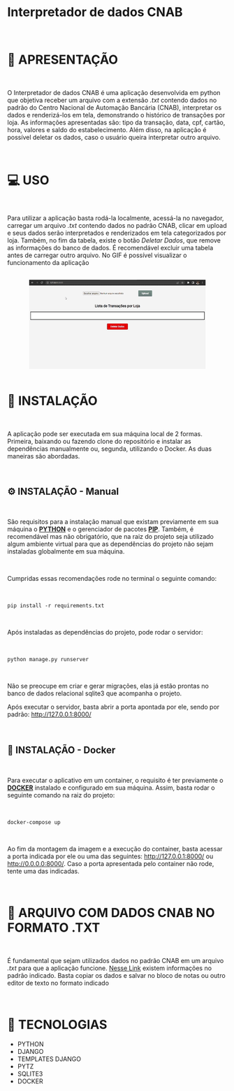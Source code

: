 # Interpretador de dados CNAB

<br>

<h1>🏁 APRESENTAÇÃO</h1>

<br>

<p>O Interpretador de dados CNAB é uma aplicação desenvolvida em python que objetiva receber um arquivo com a extensão <i>.txt</i> contendo dados no padrão do Centro Nacional de Automação Bancária (CNAB), interpretar os dados e renderizá-los em tela, demonstrando o histórico de transações por loja. As informações apresentadas são: tipo da transação, data, cpf, cartão, hora, valores e saldo do estabelecimento. Além disso, na aplicação é possível deletar os dados, caso o usuário queira interpretar outro arquivo.</p>

<br>

<h1>💻 USO</h1>

<br>

<p>Para utilizar a aplicação basta rodá-la localmente, acessá-la no navegador, carregar um arquivo <i>.txt</i> contendo dados no padrão CNAB, clicar em upload e seus dados serão interpretados e renderizados em tela categorizados por loja. Também, no fim da tabela, existe o botão <i>Deletar Dados</i>, que remove as informações do banco de dados. É recomendável excluir uma tabela antes de carregar outro arquivo. No GIF é possível visualizar o funcionamento da aplicação</p>

<br>

<div style="display:flex; justify-content:center">
<img width="80%" src="./assets/app.gif">
</div>

<br>

<h1>🔨 INSTALAÇÃO</h1>

<br>

<p>A aplicação pode ser executada em sua máquina local de 2 formas. Primeira, baixando ou fazendo clone do repositório e instalar as dependências manualmente ou, segunda, utilizando o Docker. As duas maneiras são abordadas.</p>

<br>

<h2>⚙ INSTALAÇÃO - Manual</h2>

<br>

<p>São requisitos para a instalação manual que existam previamente em sua máquina o <a href="https://www.python.org/downloads/"><strong>PYTHON</strong></a> e o gerenciador de pacotes <a href="https://pypi.org/project/pip/"><strong>PIP</strong></a>. Também, é recomendável mas não obrigatório, que na raiz do projeto seja utilizado algum ambiente virtual para que as dependências do projeto não sejam instaladas globalmente em sua máquina. </p>

<br>

<p>Cumpridas essas recomendações rode no terminal o seguinte comando:</p>

<br>

```shell
pip install -r requirements.txt
```

<br>

<p>Após instaladas as dependências do projeto, pode rodar o servidor:</p>

<br>

```shell
python manage.py runserver
```

<br>

<p>Não se preocupe em criar e gerar migrações, elas já estão prontas no banco de dados relacional sqlite3 que acompanha o projeto.</p>

<p>Após executar o servidor, basta abrir a porta apontada por ele, sendo por padrão: <a href="http://127.0.0.1:8000/">http://127.0.0.1:8000/</a> </p>

<br>

<h2>🐳 INSTALAÇÃO - Docker</h2>

<br>

<p>Para executar o aplicativo em um container, o requisito é ter previamente o <a href="https://docs.docker.com/desktop/"><strong>DOCKER</strong></a> instalado e configurado em sua máquina. Assim, basta rodar o seguinte comando na raiz do projeto:</p>

<br>

```shell
docker-compose up
```

<br>

<p>Ao fim da montagem da imagem e a execução do container, basta acessar a porta indicada por ele ou uma das seguintes: <a href="http://127.0.0.1:8000/">http://127.0.0.1:8000/</a> ou <a href="http://0.0.0.0:8000/">http://0.0.0.0:8000/</a>. Caso a porta apresentada pelo container não rode, tente uma das indicadas.</p>

<br>

<h1>🧾 ARQUIVO COM DADOS CNAB NO FORMATO .TXT</h1>

<br>

<p>É fundamental que sejam utilizados dados no padrão CNAB em um arquivo <i>.txt</i> para que a aplicação funcione. <a href="https://github.com/Kenzie-Academy-Brasil-Developers/desafio-backend-m6/blob/main/CNAB.txt">Nesse Link</a> existem informações no padrão indicado. Basta copiar os dados e salvar no bloco de notas ou outro editor de texto no formato indicado</p>

<br>

<h1>🚀 TECNOLOGIAS</h1>
<ul>
<li>PYTHON</li>
<li>DJANGO</li>
<li>TEMPLATES DJANGO</li>
<li>PYTZ</li>
<li>SQLITE3</li>
<li>DOCKER</li>
</ul>
